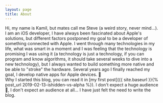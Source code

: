 ```yaml
---
layout: page
title: About
---
```


Hi, my name is Kamil, but mates call me Steve (a weird story, never mind...).
I am an iOS developer, I have always been fascinated about Apple's solutions, but different factors postponed my goal to be a developer of something connected with Apple. I went through many technologies in my life, what was smart in a moment and I was feeling that the technology is promising I was using it (a technology is just a technology, if you can program and know algorithms, it should take several weeks to dive into a new technology), but I always wanted to build something more native and be able to "stroke" the hardware. Several years ago I finally reached my goal, I develop native apps for Apple devices. &#x1F389;  
Why I started this blog, you can read it in [my first post]({{ site.baseurl }}{% post_url 2019-02-13-ishidden-vs-alpha %}). I don't expect a huge audience &#x1F914;, I don't expect an audience at all... I have just felt the need to write the blog.